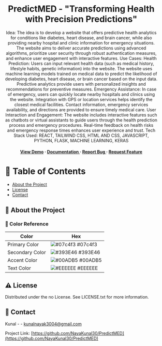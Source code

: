 <div align='center'>

<h1>PredictMED - "Transforming Health with Precision Predictions"</h1>
<p>Idea: The idea is to develop a website that offers predictive health analytics for conditions like diabetes, heart disease, and brain cancer, while also providing nearby hospital and clinic information for emergency situations. The website aims to deliver accurate predictions using advanced algorithms, prioritize user security through robust authentication measures, and enhance user engagement with interactive features. Use Cases: Health Prediction: Users can input relevant health data (such as medical history, lifestyle habits, genetic information) into the website. The website uses machine learning models trained on medical data to predict the likelihood of developing diabetes, heart disease, or brain cancer based on the input data. Predictive analytics provide users with personalized insights and recommendations for preventive measures. Emergency Assistance: In case of emergency, users can quickly locate nearby hospitals and clinics using the website. Integration with GPS or location services helps identify the closest medical facilities. Contact information, emergency services availability, and directions are provided to ensure timely medical care. User Interaction and Engagement: The website includes interactive features such as chatbots or virtual assistants to guide users through the health prediction process and emergency procedures. Real-time feedback on health risks and emergency response times enhances user experience and trust. Tech Stack Used: REACT, TAILWIND CSS, HTML AND CSS, JAVASCRIPT, PYTHON, FLASK, MACHINE LEARNING, KERAS</p>

<h4> <a href=https://nayakunal30.github.io/PredictMED/>View Demo</a> <span> · </span> <a href="https://github.com/NayaKunal30/PredictMED/blob/master/README.md"> Documentation </a> <span> · </span> <a href="https://github.com/NayaKunal30/PredictMED/issues"> Report Bug </a> <span> · </span> <a href="https://github.com/NayaKunal30/PredictMED/issues"> Request Feature </a> </h4>


</div>

# :notebook_with_decorative_cover: Table of Contents

- [About the Project](#star2-about-the-project)
- [License](#warning-license)
- [Contact](#handshake-contact)


## :star2: About the Project

### :art: Color Reference
| Color | Hex |
| --------------- | ---------------------------------------------------------------- |
| Primary Color | ![#07c4f3](https://via.placeholder.com/10/07c4f3?text=+) #07c4f3 |
| Secondary Color | ![#393E46](https://via.placeholder.com/10/393E46?text=+) #393E46 |
| Accent Color | ![#00ADB5](https://via.placeholder.com/10/00ADB5?text=+) #00ADB5 |
| Text Color | ![#EEEEEE](https://via.placeholder.com/10/EEEEEE?text=+) #EEEEEE |

## :warning: License

Distributed under the no License. See LICENSE.txt for more information.

## :handshake: Contact

Kunal - - kunalnayak3004@gmail.com

Project Link: [https://github.com/NayaKunal30/PredictMED](https://github.com/NayaKunal30/PredictMED)
